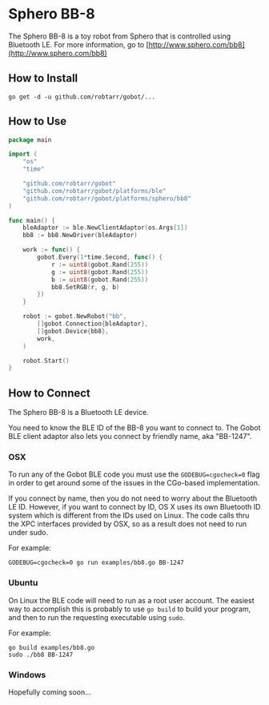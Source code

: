 # Sphero BB-8

The Sphero BB-8 is a toy robot from Sphero that is controlled using Bluetooth LE. For more information, go to [http://www.sphero.com/bb8](http://www.sphero.com/bb8)

## How to Install

```
go get -d -u github.com/robtarr/gobot/...
```

## How to Use

```go
package main

import (
	"os"
	"time"

	"github.com/robtarr/gobot"
	"github.com/robtarr/gobot/platforms/ble"
	"github.com/robtarr/gobot/platforms/sphero/bb8"
)

func main() {
	bleAdaptor := ble.NewClientAdaptor(os.Args[1])
	bb8 := bb8.NewDriver(bleAdaptor)

	work := func() {
		gobot.Every(1*time.Second, func() {
			r := uint8(gobot.Rand(255))
			g := uint8(gobot.Rand(255))
			b := uint8(gobot.Rand(255))
			bb8.SetRGB(r, g, b)
		})
	}

	robot := gobot.NewRobot("bb",
		[]gobot.Connection{bleAdaptor},
		[]gobot.Device{bb8},
		work,
	)

	robot.Start()
}
```

## How to Connect

The Sphero BB-8 is a Bluetooth LE device.

You need to know the BLE ID of the BB-8 you want to connect to. The Gobot BLE client adaptor also lets you connect by friendly name, aka "BB-1247".

### OSX

To run any of the Gobot BLE code you must use the `GODEBUG=cgocheck=0` flag in order to get around some of the issues in the CGo-based implementation.

If you connect by name, then you do not need to worry about the Bluetooth LE ID. However, if you want to connect by ID, OS X uses its own Bluetooth ID system which is different from the IDs used on Linux. The code calls thru the XPC interfaces provided by OSX, so as a result does not need to run under sudo.

For example:

    GODEBUG=cgocheck=0 go run examples/bb8.go BB-1247

### Ubuntu

On Linux the BLE code will need to run as a root user account. The easiest way to accomplish this is probably to use `go build` to build your program, and then to run the requesting executable using `sudo`.

For example:

    go build examples/bb8.go
    sudo ./bb8 BB-1247

### Windows

Hopefully coming soon...
